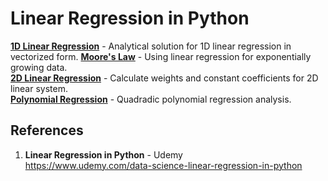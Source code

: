 # Linear Regression in Python

**[1D Linear Regression](https://github.com/nkuhta/Linear-Regression-Python/blob/master/linear_1D.py)** - Analytical solution for 1D linear regression in vectorized form.
**[Moore's Law](https://github.com/nkuhta/Linear-Regression-Python/blob/master/moore.py)** - Using linear regression for exponentially growing data.  
**[2D Linear Regression](https://github.com/nkuhta/Linear-Regression-Python/blob/master/linear_2D.py)** - Calculate weights and constant coefficients for 2D linear system.  
**[Polynomial Regression](https://github.com/nkuhta/Linear-Regression-Python/blob/master/polynomial_regression.py)** - Quadradic polynomial regression analysis. 


##  References
1.  **Linear Regression in Python** - Udemy   
	https://www.udemy.com/data-science-linear-regression-in-python
